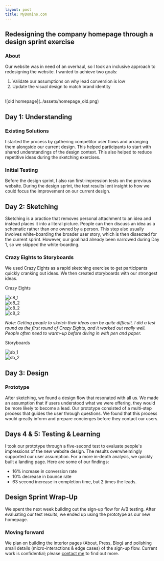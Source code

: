 ```yaml
---
layout: post
title: MyDomino.com
---
```


## Redesigning the company homepage through a design sprint exercise

### About
Our website was in need of an overhaul, so I took an inclusive approach to redesigning the website. I wanted to achieve two goals:

 1. Validate our assumptions on why lead conversion is low
 2. Update the visual design to match brand identity

<br/>
![old homepage](../assets/homepage_old.png)

## Day 1: Understanding

### Existing Solutions
I started the process by gathering competitor user flows and arranging them alongside our current design. This helped participants to start with shared understandings of the design context. This also helped to reduce repetitive ideas during the sketching exercises.

### Initial Testing
Before the design sprint, I also ran first-impression tests on the previous website. During the design sprint, the test results lent insight to how we could focus the improvement on our current design.

## Day 2: Sketching
Sketching is a practice that removes personal attachment to an idea and instead places it into a literal picture. People can then discuss an idea as a schematic rather than one owned by a person. This step also usually involves white-boarding the broader user story, which is then dissected for the current sprint. However, our goal had already been narrowed during Day 1, so we skipped the white-boarding.

### Crazy Eights to Storyboards
We used Crazy Eights as a rapid sketching exercise to get participants quickly cranking out ideas. We then created storyboards with our strongest ideas.

Crazy Eights

<div class="col col-6 pr2 pb2">
<img alt="c8_1" src="../assets/c8_1.JPG" class="fit">
</div>

<div class="col col-6 pl2 pb2">
<img alt="c8_2" src="../assets/c8_2.JPG" class="fit">
</div>
<div class="col col-6 pr2 pb2">
<img alt="c8_2" src="../assets/c8_3.JPG" class="fit">
</div>
<div class="col col-6 pl2 pb2">
<img alt="c8_2" src="../assets/c8_4.JPG" class="fit">
</div>

*Note: Getting people to sketch their ideas can be quite difficult. I did a test round as the first round of Crazy Eights, and it worked out really well. People often need to warm-up before diving in with pen and paper.*

Storyboards

<div class="col col-6 pr2 pb2">
<img alt="sb_1" src="../assets/sb_1.JPG" class="fit">
</div>
<div class="col col-6 pr2 pb2">
<img alt="sb_2" src="../assets/sb_2.JPG" class="fit">
</div>
<!-- <div class="col col-6 pl2 pb2">
<img alt="sb_2" src="../assets/sb_2.jpg" class="fit">
</div> -->


## Day 3: Design

### Prototype

After sketching, we found a design flow that resonated with all us. We made an assumption that if users understood what we were offering, they would be more likely to become a lead. Our prototype consisted of a multi-step process that guides the user through questions. We found that this process would greatly inform and prepare concierges before they contact our users.



## Days 4 & 5: Testing & Learning

I took our prototype through a five-second test to evaluate people's impressions of the new website design. The results overwhelmingly supported our user assumption. For a more in-depth analysis, we quickly built a landing page. Here are some of our findings:

- 16% increase in conversion rate
- 10% decrease in bounce rate
- 63 second increase in completion time, but 2 times the leads.

## Design Sprint Wrap-Up

We spent the next week building out the sign-up flow for A/B testing. After evaluating our test results, we ended up using the prototype as our new homepage.

### Moving forward
We plan on building the interior pages (About, Press, Blog) and polishing small details (micro-interactions & edge cases) of the sign-up flow. Current work is confidential; please [contact me](mailto:jyng02@gmail.com) to find out more.
